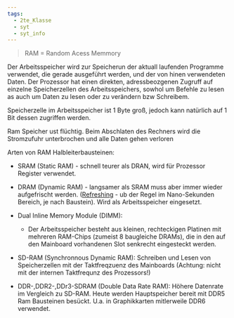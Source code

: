 ```yaml
---
tags:
  - 2te_Klasse
  - syt
  - syt_info
---
```


> RAM = Random Acess Memmory

Der Arbeitsspeicher wird zur Speicherun der aktuall laufenden Programme verwendet, die gerade ausgeführt werden, und der von hinen verwendeten Daten. Der Prozessor hat einen direkten, adressbeozgenen Zugruff auf einzelne Speicherzellen des Arbeitsspeichers, sowhol um Befehle zu lesen as auch um Daten zu lesen oder zu verändern bzw Schreibem.

Speicherzelle im Arbeitsspeicher ist 1 Byte groß, jedoch kann natürlich auf 1 Bit dessen zugriffen werden. 

Ram Speicher ust flüchtig. Beim Abschlaten des Rechners wird die Stromzufuhr unterbrochen und alle Daten gehen verloren 

Arten von RAM Halbleiterbausteinen:
- SRAM (Static RAM) - schnell teurer als DRAN, wird für Prozessor Register verwendet.
- DRAM (Dynamic RAM) - langsamer als SRAM muss aber immer wieder aufgefrischt werden. ([Refreshing](https://youtu.be/o59V3_4NvPM?si=e_fOAJRpM_9bITRD) - ub der Regel im Nano-Sekunden Bereich, je nach Baustein). Wird als Arbeitsspeicher eingesetzt.

- Dual Inline Memory Module (DIMM):
	- Der Arbeitsspeicher besteht aus kleinen, rechteckigen Platinen mit mehreren RAM-Chips (zumeist 8 baugleiche DRAMs), die in den auf den Mainboard vorhandenen Slot senkrecht eingesteckt werden.
- SD-RAM (Synchronnous Dynamic RAM): Schreiben und Lesen von Speicherzellen mit der Taktfreqzuenz des Mainboards (Achtung: nicht mit der internen Taktfrequnz des Prozessors!)
- DDR-,DDR2-,DDr3-SDRAM (Double Data Rate RAM): Höhere Datenrate im Vergleich zu SD-RAM. Heute werden Hauptspeicher bereit mit DDR5 Ram Bausteinen besückt. U.a. in Graphikkarten mitlerweile DDR6 verwendet.